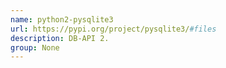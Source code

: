 ```yaml
---
name: python2-pysqlite3
url: https://pypi.org/project/pysqlite3/#files
description: DB-API 2.
group: None
---
```

